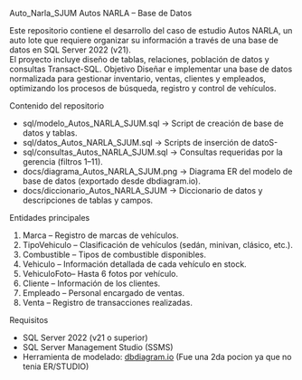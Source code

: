  Auto_Narla_SJUM
Autos NARLA – Base de Datos

Este repositorio contiene el desarrollo del caso de estudio Autos NARLA, un auto lote que requiere organizar su información a través de una base de datos en SQL Server 2022 (v21).  
El proyecto incluye diseño de tablas, relaciones, población de datos y consultas Transact-SQL.
Objetivo
Diseñar e implementar una base de datos normalizada para gestionar inventario, ventas, clientes y empleados, optimizando los procesos de búsqueda, registro y control de vehículos.

Contenido del repositorio

- sql/modelo_Autos_NARLA_SJUM.sql → Script de creación de base de datos y tablas.  
- sql/datos_Autos_NARLA_SJUM.sql → Scripts de inserción de datoS- 
- sql/consultas_Autos_NARLA_SJUM.sql → Consultas requeridas por la gerencia (filtros 1–11).  
- docs/diagrama_Autos_NARLA_SJUM.png → Diagrama ER del modelo de base de datos (exportado desde dbdiagram.io).  
- docs/diccionario_Autos_NARLA_SJUM → Diccionario de datos y descripciones de tablas y campos.  
  

 Entidades principales

1. Marca – Registro de marcas de vehículos.  
2.  TipoVehiculo – Clasificación de vehículos (sedán, minivan, clásico, etc.).  
3.  Combustible – Tipos de combustible disponibles.  
4.  Vehiculo – Información detallada de cada vehículo en stock.  
5. VehiculoFoto– Hasta 6 fotos por vehículo.  
6.  Cliente – Información de los clientes.  
7.  Empleado – Personal encargado de ventas.  
8. Venta – Registro de transacciones realizadas.

 Requisitos

- SQL Server 2022 (v21 o superior)  
- SQL Server Management Studio (SSMS)  
- Herramienta de modelado: [dbdiagram.io](https://dbdiagram.io) (Fue una 2da pocion ya que no tenia ER/STUDIO)

